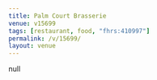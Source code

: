 ```yaml
---
title: Palm Court Brasserie
venue: v15699
tags: [restaurant, food, "fhrs:410997"]
permalink: /v/15699/
layout: venue
---
```

null